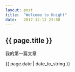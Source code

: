 ```yaml
---
layout: post
title:  "Welcome to Knight"
date:   2017-12-12 23:58
---
```


<h2>{{ page.title }}</h2>
<p>我的第一篇文章</p>
<p>{{ page.date | date_to_string }}</p>
